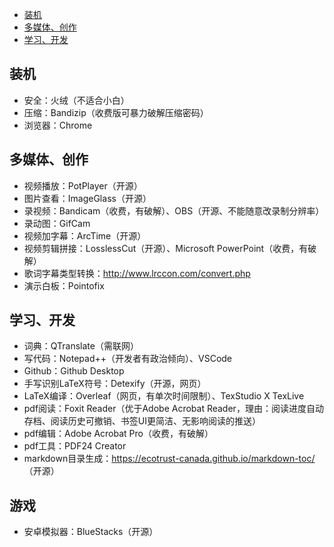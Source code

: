 - [装机](#装机)
- [多媒体、创作](#多媒体、创作)
- [学习、开发](#学习、开发)

## 装机
- 安全：火绒（不适合小白）
- 压缩：Bandizip（收费版可暴力破解压缩密码）
- 浏览器：Chrome

## 多媒体、创作
- 视频播放：PotPlayer（开源）
- 图片查看：ImageGlass（开源）
- 录视频：Bandicam（收费，有破解）、OBS（开源、不能随意改录制分辨率）
- 录动图：GifCam
- 视频加字幕：ArcTime（开源）
- 视频剪辑拼接：LosslessCut（开源）、Microsoft PowerPoint（收费，有破解）
- 歌词字幕类型转换：http://www.lrccon.com/convert.php
- 演示白板：Pointofix

## 学习、开发
- 词典：QTranslate（需联网）
- 写代码：Notepad++（开发者有政治倾向）、VSCode
- Github：Github Desktop
- 手写识别LaTeX符号：Detexify（开源，网页）
- LaTeX编译：Overleaf（网页，有单次时间限制）、TexStudio X TexLive
- pdf阅读：Foxit Reader（优于Adobe Acrobat Reader，理由：阅读进度自动存档、阅读历史可撤销、书签UI更简洁、无影响阅读的推送）
- pdf编辑：Adobe Acrobat Pro（收费，有破解）
- pdf工具：PDF24 Creator
- markdown目录生成：https://ecotrust-canada.github.io/markdown-toc/ （开源）

## 游戏
- 安卓模拟器：BlueStacks（开源）

